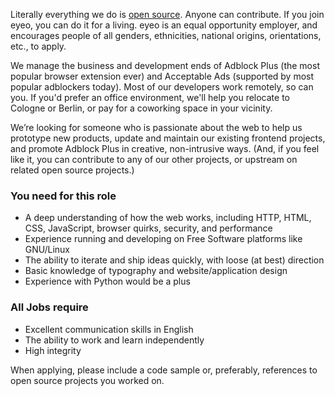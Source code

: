 <? include jobs/header ?>

Literally everything we do is [open source](https://hg.adblockplus.org). Anyone can contribute. If you join eyeo, you can do it for a living. eyeo is an equal opportunity employer, and encourages people of all genders, ethnicities, national origins, orientations, etc., to apply.

We manage the business and development ends of Adblock Plus (the most popular browser extension ever) and Acceptable Ads (supported by most popular adblockers today). Most of our developers work remotely, so can you. If you'd prefer an office environment, we'll help you relocate to Cologne or Berlin, or pay for a coworking space in your vicinity.

We’re looking for someone who is passionate about the web to help us prototype new products, update and maintain our existing frontend projects, and promote Adblock Plus in creative, non-intrusive ways. (And, if you feel like it, you can contribute to any of our other projects, or upstream on related open source projects.)

### You need for this role

- A deep understanding of how the web works, including HTTP, HTML, CSS, JavaScript, browser quirks, security, and performance
- Experience running and developing on Free Software platforms like GNU/Linux
- The ability to iterate and ship ideas quickly, with loose (at best) direction
- Basic knowledge of typography and website/application design
- Experience with Python would be a plus

### All Jobs require

- Excellent communication skills in English
- The ability to work and learn independently
- High integrity

When applying, please include a code sample or, preferably, references to open source projects you worked on.

<? include jobs/footer ?>

